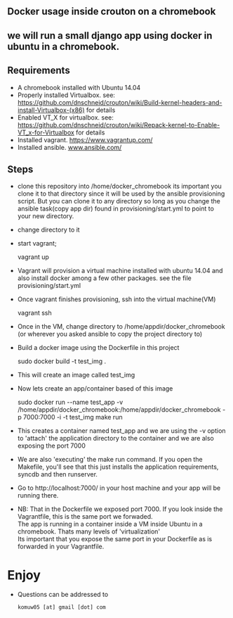 ## Docker usage inside crouton on a chromebook

## we will run a small django app using docker in ubuntu in a chromebook.

## Requirements

- A chromebook installed with Ubuntu 14.04
- Properly installed Virtualbox. see: https://github.com/dnschneid/crouton/wiki/Build-kernel-headers-and-install-Virtualbox-(x86) for details
- Enabled VT_X for virtualbox. see: https://github.com/dnschneid/crouton/wiki/Repack-kernel-to-Enable-VT_x-for-Virtualbox for details
- Installed vagrant. https://www.vagrantup.com/
- Installed ansible. www.ansible.com/


## Steps
- clone this repository into /home/docker_chromebook
    its important you clone it to that directory since it will be used by the ansible provisioning script. But you can clone it to any directory so long as you change the ansible task(copy app dir) found in provisioning/start.yml to point to your new directory.
- change directory to it
- start vagrant;
     
     vagrant up

- Vagrant will provision a virtual machine installed with ubuntu 14.04 and also install docker among a few other packages. see the file provisioning/start.yml
- Once vagrant finishes provisioning, ssh into the virtual machine(VM)
     
     vagrant ssh

- Once in the VM, change directory to /home/appdir/docker_chromebook (or wherever you asked ansible to copy the project directory to)
- Build a docker image using the Dockerfile in this project

     sudo docker build -t test_img .

- This will create an image called test_img
- Now lets create an app/container based of this image
     
     sudo docker run --name test_app -v /home/appdir/docker_chromebook:/home/appdir/docker_chromebook -p 7000:7000 -i -t test_img make run

- This creates a container named test_app and we are using the -v option to 'attach' the application directory to the container and we are also exposing the port 7000
- We are also 'executing' the make run command. If you open the Makefile, you'll see that this just installs the application requirements, syncdb and then runserver.

- Go to http://localhost:7000/ in your host machine and your app will be running there.

- NB: 
That in the Dockerfile we exposed port 7000. If you look inside the Vagrantfile, this is the same port we forwaded.       
The app is running in a container inside a VM inside Ubuntu in a chromebook. Thats many levels of 'virtualization'       
Its important that you expose the same port in your Dockerfile as is forwarded in your Vagrantfile.


# Enjoy
- Questions can be addressed to 
     
      komuw05 [at] gmail [dot] com

